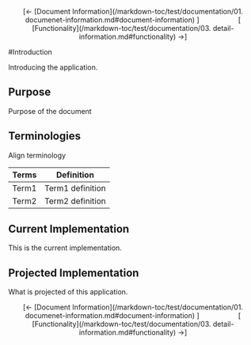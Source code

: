 <!--autoheader--><p align='center'>[&larr; [Document Information](/markdown-toc/test/documentation/01. documenet-information.md#document-information) ]&nbsp;&nbsp;&nbsp;&nbsp;&nbsp;&nbsp;&nbsp;&nbsp;&nbsp;&nbsp;&nbsp;&nbsp;&nbsp;&nbsp;&nbsp;&nbsp;&nbsp;&nbsp;&nbsp;&nbsp;[ [Functionality](/markdown-toc/test/documentation/03. detail-information.md#functionality) &rarr;]</p><!--/autoheader-->
#Introduction

Introducing the application.


## Purpose

Purpose of the document


## Terminologies

Align terminology

|Terms | Definition|
|----- |  ----------|
|Term1 | Term1 definition |
|Term2 | Term2 definition |

## Current Implementation

This is the current implementation.


## Projected Implementation

What is projected of this application.
<!--autoheader--><p align='center'>[&larr; [Document Information](/markdown-toc/test/documentation/01. documenet-information.md#document-information) ]&nbsp;&nbsp;&nbsp;&nbsp;&nbsp;&nbsp;&nbsp;&nbsp;&nbsp;&nbsp;&nbsp;&nbsp;&nbsp;&nbsp;&nbsp;&nbsp;&nbsp;&nbsp;&nbsp;&nbsp;[ [Functionality](/markdown-toc/test/documentation/03. detail-information.md#functionality) &rarr;]</p><!--/autoheader-->